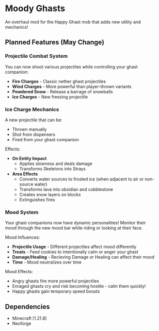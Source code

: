 # Moody Ghasts

An overhaul mod for the Happy Ghast mob that adds new utility and mechanics!

## Planned Features (May Change)

### Projectile Combat System
You can now shoot various projectiles while controlling your ghast companion:

* **Fire Charges** - Classic nether ghast projectiles
* **Wind Charges** - More powerful than player-thrown variants
* **Powdered Snow** - Release a barrage of snowballs
* **Ice Charges** - New freezing projectile

### Ice Charge Mechanics
A new projectile that can be:
* Thrown manually
* Shot from dispensers
* Fired from your ghast companion

Effects:
* **On Entity Impact**
  * Applies slowness and deals damage
  * Transforms Skeletons into Strays
* **Area Effects**
  * Converts water sources to frosted ice (when adjacent to air or non-source water)
  * Transforms lava into obsidian and cobblestone
  * Creates snow layers on blocks
  * Extinguishes fires

### Mood System
Your ghast companions now have dynamic personalities! Monitor their mood through the new mood bar while riding or looking at their face.

Mood Influences:
* **Projectile Usage** - Different projectiles affect mood differently
* **Treats** - Feed cookies to intentionally calm or anger your ghast
* **Damage/Healing** - Recieving Damage or Healing can affect their mood
* **Time** - Mood neutralizes over time

Mood Effects:
* Angry ghasts fire more powerful projectiles
* Enraged ghasts cry and risk becoming hostile - calm them quickly!
* Happy ghasts gain temporary speed boosts

## Dependencies
* Minecraft [1.21.8]
* Neoforge